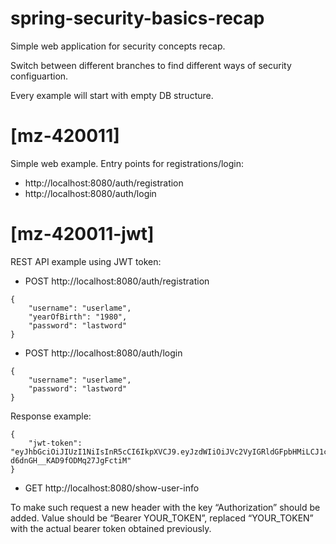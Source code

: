 spring-security-basics-recap
==================
Simple web application for security concepts recap. 

Switch between different branches to find different ways of security configuartion. 

Every example will start with empty DB structure.

[mz-420011] 
==================
Simple web example. Entry points for registrations/login: 
* http://localhost:8080/auth/registration
* http://localhost:8080/auth/login

[mz-420011-jwt] 
==================
REST API example using JWT token:
* POST http://localhost:8080/auth/registration
```
{
    "username": "userlame",
    "yearOfBirth": "1980",
    "password": "lastword"
}
```
* POST http://localhost:8080/auth/login
```
{
    "username": "userlame",
    "password": "lastword"
}
```
Response example: 
```
{
    "jwt-token": "eyJhbGciOiJIUzI1NiIsInR5cCI6IkpXVCJ9.eyJzdWIiOiJVc2VyIGRldGFpbHMiLCJ1c2VybmFtZSI6InVzZXJsYW1lIiwiaWF0IjoxNzQzNjA2NzkyLCJpc3MiOiJzZWNfcmVjYXBfYXBwIiwiZXhwIjoxNzQzNjEwMzkyfQ.fSpF7XBnGoUjN2I1-d6dnGH__KAD9fODMq27JgFctiM"
}
```

* GET http://localhost:8080/show-user-info

To make such request a new header with the key “Authorization” should be added. Value should be “Bearer YOUR_TOKEN”, replaced “YOUR_TOKEN” with the actual bearer token obtained previously.
